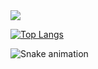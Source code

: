 <picture>
<source 
  srcset="https://github-readme-stats.vercel.app/api?username=anhprgm&show_icons=true&theme=dark"
  media="(prefers-color-scheme: dark)"
/>
<source
  srcset="https://github-readme-stats.vercel.app/api?username=anhprgm&show_icons=true"
  media="(prefers-color-scheme: light), (prefers-color-scheme: no-preference)"
/>
<img src="https://github-readme-stats.vercel.app/api?username=anhprgm&show_icons=true" />
</picture>

[![Top Langs](https://github-readme-stats.vercel.app/api/top-langs/?username=anhprgm)](https://github.com/anhprgm/github-readme-stats)

![Snake animation](https://github.com/thepiyushmalhotra/thepiyushmalhotra/blob/output/github-contribution-grid-snake.svg)
